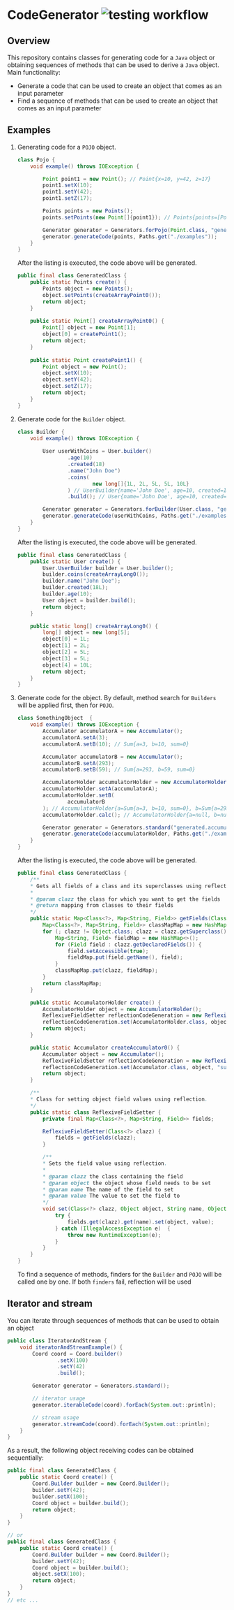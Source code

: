 # CodeGenerator ![testing workflow](https://github.com/RazerFord/CodeGenerator/actions/workflows/test.yml/badge.svg)

## Overview

This repository contains classes for generating code for a `Java` object or obtaining sequences of methods that can be
used to derive a `Java` object.
Main functionality:

- Generate a code that can be used to create an object that comes as an input parameter
- Find a sequence of methods that can be used to create an object that comes as an input parameter

## Examples

1. Generating code for a `POJO` object.
    ```java
    class Pojo {
        void example() throws IOException {

            Point point1 = new Point(); // Point{x=10, y=42, z=17}
            point1.setX(10);
            point1.setY(42);
            point1.setZ(17);
    
            Points points = new Points();
            points.setPoints(new Point[]{point1}); // Points{points=[Point{x=10, y=42, z=17}]}
    
            Generator generator = Generators.forPojo(Point.class, "generated.points", "GeneratedClass", "create");
            generator.generateCode(points, Paths.get("./examples"));
        } 
    }
    ```
   After the listing is executed, the code above will be generated.
    ```java
    public final class GeneratedClass {
        public static Points create() {
            Points object = new Points();
            object.setPoints(createArrayPoint0());
            return object;
        }
        
        public static Point[] createArrayPoint0() {
            Point[] object = new Point[1];
            object[0] = createPoint1();
            return object;
        }
        
        public static Point createPoint1() {
            Point object = new Point();
            object.setX(10);
            object.setY(42);
            object.setZ(17);
            return object;
        }
    }
    ```   

2. Generate code for the `Builder` object.
    ```java
    class Builder { 
        void example() throws IOException {
            
            User userWithCoins = User.builder()
                    .age(10)
                    .created(18)
                    .name("John Doe")
                    .coins(
                            new long[]{1L, 2L, 5L, 5L, 10L}
                    ) // UserBuilder{name='John Doe', age=10, created=18, coins=[1, 2, 5, 5, 10]}
                    .build(); // User{name='John Doe', age=10, created=18, coins=[1, 2, 5, 5, 10]}
    
            Generator generator = Generators.forBuilder(User.class, "generated.user", "GeneratedClass", "create");
            generator.generateCode(userWithCoins, Paths.get("./examples"));
        } 
    }
    ```
   After the listing is executed, the code above will be generated.
    ```java
    public final class GeneratedClass { 
        public static User create() {
            User.UserBuilder builder = User.builder();
            builder.coins(createArrayLong0());
            builder.name("John Doe");
            builder.created(18L);
            builder.age(10);
            User object = builder.build();
            return object;
        }
    
        public static long[] createArrayLong0() {
            long[] object = new long[5];
            object[0] = 1L;
            object[1] = 2L;
            object[2] = 5L;
            object[3] = 5L;
            object[4] = 10L;
            return object;
        }
    }
    ```

3. Generate code for the object. By default, method search for `Builders` will be applied first, then for `POJO`.
    ```java
    class SomethingObject  {
        void example() throws IOException {
            Accumulator accumulatorA = new Accumulator();
            accumulatorA.setA(3);
            accumulatorA.setB(10); // Sum{a=3, b=10, sum=0}

            Accumulator accumulatorB = new Accumulator();
            accumulatorB.setA(293);
            accumulatorB.setB(59); // Sum{a=293, b=59, sum=0}

            AccumulatorHolder accumulatorHolder = new AccumulatorHolder();
            accumulatorHolder.setA(accumulatorA);
            accumulatorHolder.setB(
                    accumulatorB
            ); // AccumulatorHolder{a=Sum{a=3, b=10, sum=0}, b=Sum{a=293, b=59, sum=0}, c=null}
            accumulatorHolder.calc(); // AccumulatorHolder{a=null, b=null, c=Sum{a=0, b=0, sum=365}}

            Generator generator = Generators.standard("generated.accumulator", "GeneratedClass", "create");
            generator.generateCode(accumulatorHolder, Paths.get("./examples"));
        }
    }
    ```
   After the listing is executed, the code above will be generated.
    ```java
    public final class GeneratedClass {
        /**
        * Gets all fields of a class and its superclasses using reflection.
        *
        * @param clazz the class for which you want to get the fields
        * @return mapping from classes to their fields
        */
        public static Map<Class<?>, Map<String, Field>> getFields(Class<?> clazz) {
            Map<Class<?>, Map<String, Field>> classMapMap = new HashMap<>();
            for (; clazz != Object.class; clazz = clazz.getSuperclass()) {
                Map<String, Field> fieldMap = new HashMap<>();
                for (Field field : clazz.getDeclaredFields()) {
                    field.setAccessible(true);
                    fieldMap.put(field.getName(), field);
                }
                classMapMap.put(clazz, fieldMap);
            }
            return classMapMap;
        }

        public static AccumulatorHolder create() {
            AccumulatorHolder object = new AccumulatorHolder();
            ReflexiveFieldSetter reflectionCodeGeneration = new ReflexiveFieldSetter(object.getClass());
            reflectionCodeGeneration.set(AccumulatorHolder.class, object, "c", createAccumulator0());
            return object;
        }

        public static Accumulator createAccumulator0() {
            Accumulator object = new Accumulator();
            ReflexiveFieldSetter reflectionCodeGeneration = new ReflexiveFieldSetter(object.getClass());
            reflectionCodeGeneration.set(Accumulator.class, object, "sum", 365);
            return object;
        }

        /**
        * Class for setting object field values using reflection.
        */
        public static class ReflexiveFieldSetter {
            private final Map<Class<?>, Map<String, Field>> fields;

            ReflexiveFieldSetter(Class<?> clazz) {
                fields = getFields(clazz);
            }

            /**
            * Sets the field value using reflection.
            *
            * @param clazz the class containing the field
            * @param object the object whose field needs to be set
            * @param name The name of the field to set
            * @param value The value to set the field to
            */
            void set(Class<?> clazz, Object object, String name, Object value) {
                try {
                    fields.get(clazz).get(name).set(object, value);
                } catch (IllegalAccessException e)  {
                    throw new RuntimeException(e);
                }
            }
        }
    }
    ```
   To find a sequence of methods, finders for the `Builder` and `POJO` will be called one by one.
   If both `finders` fail, reflection will be used

## Iterator and stream

You can iterate through sequences of methods that can be used to obtain an object

```java
public class IteratorAndStream {
    void iteratorAndStreamExample() {
        Coord coord = Coord.builder()
                .setX(100)
                .setY(42)
                .build();

        Generator generator = Generators.standard();

        // iterator usage
        generator.iterableCode(coord).forEach(System.out::println);

        // stream usage
        generator.streamCode(coord).forEach(System.out::println);
    }
}
```

As a result, the following object receiving codes can be obtained sequentially:

```java
public final class GeneratedClass {
    public static Coord create() {
        Coord.Builder builder = new Coord.Builder();
        builder.setY(42);
        builder.setX(100);
        Coord object = builder.build();
        return object;
    }
}

// or
public final class GeneratedClass {
    public static Coord create() {
        Coord.Builder builder = new Coord.Builder();
        builder.setY(42);
        Coord object = builder.build();
        object.setX(100);
        return object;
    }
}
// etc ...
```

